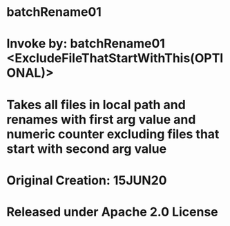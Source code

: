 # batchRename01
# Invoke by: batchRename01 <NewName> <ExcludeFileThatStartWithThis(OPTIONAL)>
# Takes all files in local path and renames with first arg value and numeric counter excluding files that start with second arg value
# Original Creation: 15JUN20
# Released under Apache 2.0 License
